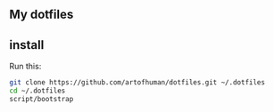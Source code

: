 ## My dotfiles

## install

Run this:

```sh
git clone https://github.com/artofhuman/dotfiles.git ~/.dotfiles
cd ~/.dotfiles
script/bootstrap
```

